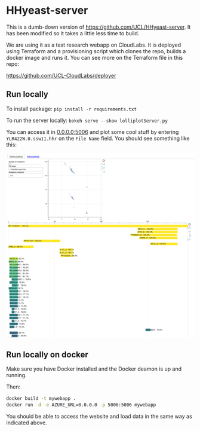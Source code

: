 # HHyeast-server
This is a dumb-down version of https://github.com/UCL/HHyeast-server. It has been modified so it takes a little less time to build.

We are using it as a test research webapp on CloudLabs. It is deployed using Terraform and a provisioning script which clones the repo, builds a docker image and runs it. You can see more on the Terraform file in this repo:

https://github.com/UCL-CloudLabs/deployer


## Run locally
To install package: `pip install -r requirements.txt`

To run the server locally: `bokeh serve --show lolliplotServer.py`

You can access it in [0.0.0.0:5006]() and plot some cool stuff by entering `YLR422W.0.ssw11.hhr` on the `File Name` field. You should see something like this:

![](screenshot.png)

## Run locally on docker
Make sure you have Docker installed and the Docker deamon is up and running.

Then:

```bash
docker build -t mywebapp .
docker run -d -e AZURE_URL=0.0.0.0 -p 5006:5006 mywebapp
```

You should be able to access the website and load data in the same way as indicated above.
